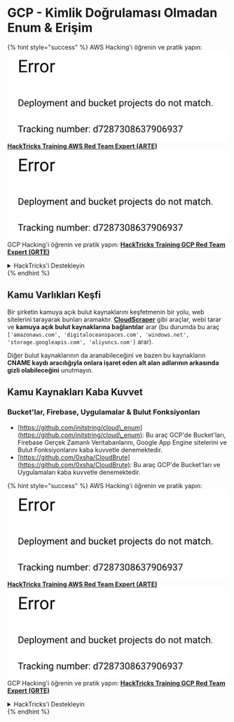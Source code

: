 # GCP - Kimlik Doğrulaması Olmadan Enum & Erişim

{% hint style="success" %}
AWS Hacking'i öğrenin ve pratik yapın:<img src="../../../.gitbook/assets/image (1) (1).png" alt="" data-size="line">[**HackTricks Training AWS Red Team Expert (ARTE)**](https://training.hacktricks.xyz/courses/arte)<img src="../../../.gitbook/assets/image (1) (1).png" alt="" data-size="line">\
GCP Hacking'i öğrenin ve pratik yapın: <img src="../../../.gitbook/assets/image (2).png" alt="" data-size="line">[**HackTricks Training GCP Red Team Expert (GRTE)**<img src="../../../.gitbook/assets/image (2).png" alt="" data-size="line">](https://training.hacktricks.xyz/courses/grte)

<details>

<summary>HackTricks'i Destekleyin</summary>

* [**abonelik planlarını**](https://github.com/sponsors/carlospolop) kontrol edin!
* **💬 [**Discord grubuna**](https://discord.gg/hRep4RUj7f) veya [**telegram grubuna**](https://t.me/peass) katılın ya da **Twitter'da** 🐦 [**@hacktricks\_live**](https://twitter.com/hacktricks\_live)** bizi takip edin.**
* **Hacking ipuçlarını paylaşmak için** [**HackTricks**](https://github.com/carlospolop/hacktricks) ve [**HackTricks Cloud**](https://github.com/carlospolop/hacktricks-cloud) github reposuna PR gönderin.

</details>
{% endhint %}

## Kamu Varlıkları Keşfi

Bir şirketin kamuya açık bulut kaynaklarını keşfetmenin bir yolu, web sitelerini tarayarak bunları aramaktır. [**CloudScraper**](https://github.com/jordanpotti/CloudScraper) gibi araçlar, webi tarar ve **kamuya açık bulut kaynaklarına bağlantılar** arar (bu durumda bu araç `['amazonaws.com', 'digitaloceanspaces.com', 'windows.net', 'storage.googleapis.com', 'aliyuncs.com']` arar).

Diğer bulut kaynaklarının da aranabileceğini ve bazen bu kaynakların **CNAME kaydı aracılığıyla onlara işaret eden alt alan adlarının arkasında gizli olabileceğini** unutmayın.

## Kamu Kaynakları Kaba Kuvvet

### Bucket'lar, Firebase, Uygulamalar & Bulut Fonksiyonları

* [https://github.com/initstring/cloud\_enum](https://github.com/initstring/cloud\_enum): Bu araç GCP'de Bucket'ları, Firebase Gerçek Zamanlı Veritabanlarını, Google App Engine sitelerini ve Bulut Fonksiyonlarını kaba kuvvetle denemektedir.
* [https://github.com/0xsha/CloudBrute](https://github.com/0xsha/CloudBrute): Bu araç GCP'de Bucket'ları ve Uygulamaları kaba kuvvetle denemektedir.

{% hint style="success" %}
AWS Hacking'i öğrenin ve pratik yapın:<img src="../../../.gitbook/assets/image (1) (1).png" alt="" data-size="line">[**HackTricks Training AWS Red Team Expert (ARTE)**](https://training.hacktricks.xyz/courses/arte)<img src="../../../.gitbook/assets/image (1) (1).png" alt="" data-size="line">\
GCP Hacking'i öğrenin ve pratik yapın: <img src="../../../.gitbook/assets/image (2).png" alt="" data-size="line">[**HackTricks Training GCP Red Team Expert (GRTE)**<img src="../../../.gitbook/assets/image (2).png" alt="" data-size="line">](https://training.hacktricks.xyz/courses/grte)

<details>

<summary>HackTricks'i Destekleyin</summary>

* [**abonelik planlarını**](https://github.com/sponsors/carlospolop) kontrol edin!
* **💬 [**Discord grubuna**](https://discord.gg/hRep4RUj7f) veya [**telegram grubuna**](https://t.me/peass) katılın ya da **Twitter'da** 🐦 [**@hacktricks\_live**](https://twitter.com/hacktricks\_live)** bizi takip edin.**
* **Hacking ipuçlarını paylaşmak için** [**HackTricks**](https://github.com/carlospolop/hacktricks) ve [**HackTricks Cloud**](https://github.com/carlospolop/hacktricks-cloud) github reposuna PR gönderin.

</details>
{% endhint %}
